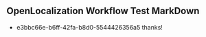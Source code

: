 ## OpenLocalization Workflow Test MarkDown
* e3bbc66e-b6ff-42fa-b8d0-5544426356a5 
thanks!<!--HONumber=Mar16_HO4-->
